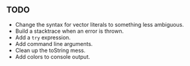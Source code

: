 ## TODO

- Change the syntax for vector literals to something less ambiguous.
- Build a stacktrace when an error is thrown.
- Add a `try` expression.
- Add command line arguments.
- Clean up the toString mess.
- Add colors to console output.
